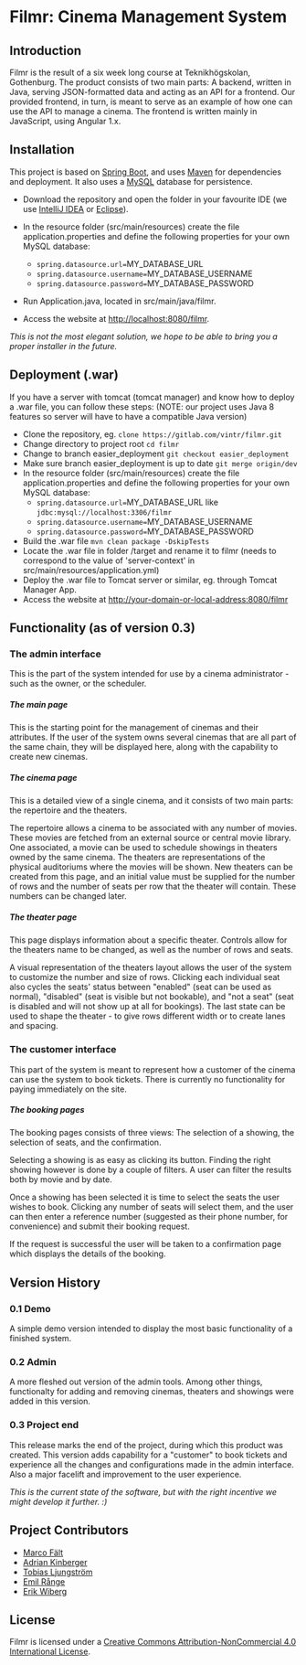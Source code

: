 # Filmr: Cinema Management System

## Introduction
Filmr is the result of a six week long course at Teknikhögskolan, Gothenburg. The product consists of two main parts: A backend, written in Java, serving JSON-formatted data and acting as an API for a frontend. Our provided frontend, in turn, is meant to serve as an example of how one can use the API to manage a cinema. The frontend is written mainly in JavaScript, using Angular 1.x.

## Installation
This project is based on [Spring Boot](http://projects.spring.io/spring-boot/), and uses [Maven](https://maven.apache.org) for dependencies and deployment. It also uses a [MySQL](http://www.mysql.com) database for persistence.

* Download the repository and open the folder in your favourite IDE (we use [IntelliJ IDEA](https://www.jetbrains.com/idea/) or [Eclipse](http://www.eclipse.org)).
    
* In the resource folder (src/main/resources) create the file application.properties and define the following properties for your own MySQL database:
    * `spring.datasource.url=`MY_DATABASE_URL
    * `spring.datasource.username=`MY_DATABASE_USERNAME
    * `spring.datasource.password=`MY_DATABASE_PASSWORD
* Run Application.java, located in src/main/java/filmr.

* Access the website at [http://localhost:8080/filmr](http://localhost:8080/filmr).

*This is not the most elegant solution, we hope to be able to bring you a proper installer in the future.*


## Deployment (.war)
If you have a server with tomcat (tomcat manager) and know how to deploy a .war file, you can follow these steps: (NOTE: our project uses Java 8 features so server will have to have a compatible Java version)

* Clone the repository, eg. 
	`clone https://gitlab.com/vintr/filmr.git`
* Change directory to project root 
	`cd filmr`
* Change to branch easier_deployment
	`git checkout easier_deployment`
* Make sure branch easier_deployment is up to date `git merge origin/dev` 
* In the resource folder (src/main/resources) create the file application.properties and define the following properties for your own MySQL database:
    * `spring.datasource.url=`MY_DATABASE_URL  like `jdbc:mysql://localhost:3306/filmr` 
    * `spring.datasource.username=`MY_DATABASE_USERNAME
    * `spring.datasource.password=`MY_DATABASE_PASSWORD
* Build the .war file 
	`mvn clean package -DskipTests`
* Locate the .war file in folder /target and rename it to filmr (needs to correspond to the value of 'server-context' in src/main/resources/application.yml)
* Deploy the .war file to Tomcat server or similar, eg. through Tomcat Manager App.
* Access the website at [http://your-domain-or-local-address:8080/filmr](http://your-domain-or-local-address:8080/filmr)


## Functionality (as of version 0.3)
### The admin interface
This is the part of the system intended for use by a cinema administrator - such as the owner, or the scheduler.
##### The main page
This is the starting point for the management of cinemas and their attributes. If the user of the system owns several cinemas that are all part of the same chain, they will be displayed here, along with the capability to create new cinemas.
##### The cinema page
This is a detailed view of a single cinema, and it consists of two main parts: the repertoire and the theaters.

The repertoire allows a cinema to be associated with any number of movies. These movies are fetched from an external source or central movie library. One associated, a movie can be used to schedule showings in theaters owned by the same cinema. The theaters are representations of the physical auditoriums where the movies will be shown. New theaters can be created from this page, and an initial value must be supplied for the number of rows and the number of seats per row that the theater will contain. These numbers can be changed later.
##### The theater page
This page displays information about a specific theater. Controls allow for the theaters name to be changed, as well as the number of rows and seats.

A visual representation of the theaters layout allows the user of the system to customize the number and size of rows. Clicking each individual seat also cycles the seats' status between "enabled" (seat can be used as normal), "disabled" (seat is visible but not bookable), and "not a seat" (seat is disabled and will not show up at all for bookings). The last state can be used to shape the theater - to give rows different width or to create lanes and spacing.
### The customer interface
This part of the system is meant to represent how a customer of the cinema can use the system to book tickets. There is currently no functionality for paying immediately on the site.
##### The booking pages
The booking pages consists of three views: The selection of a showing, the selection of seats, and the confirmation.

Selecting a showing is as easy as clicking its button. Finding the right showing however is done by a couple of filters. A user can filter the results both by movie and by date.

Once a showing has been selected it is time to select the seats the user wishes to book. Clicking any number of seats will select them, and the user can then enter a reference number (suggested as their phone number, for convenience) and submit their booking request.

If the request is successful the user will be taken to a confirmation page which displays the details of the booking.

## Version History
### 0.1 Demo
A simple demo version intended to display the most basic functionality of a finished system.
### 0.2 Admin
A more fleshed out version of the admin tools. Among other things, functionalty for adding and removing cinemas, theaters and showings were added in this version.
### 0.3 Project end
This release marks the end of the project, during which this product was created. This version adds capability for a "customer" to book tickets and experience all the changes and configurations made in the admin interface. Also a major facelift and improvement to the user experience.

*This is the current state of the software, but with the right incentive we might develop it further. :)*

## Project Contributors
- [Marco Fält](https://gitlab.com/u/marco.falt)
- [Adrian Kinberger](https://gitlab.com/u/luffarvante)
- [Tobias Ljungström](https://gitlab.com/u/vintr)
- [Emil Rånge](https://gitlab.com/u/rangeemil)
- [Erik Wiberg](https://gitlab.com/u/erik-wiberg-87)

## License
Filmr is licensed under a [Creative Commons Attribution-NonCommercial 4.0 International License](http://creativecommons.org/licenses/by-nc/4.0/).


